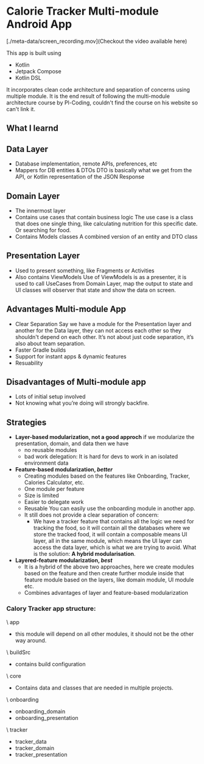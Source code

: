 # Calorie Tracker Multi-module Android App

[./meta-data/screen_recording.mov](Checkout the video available here)

This app is built using

- Kotlin
- Jetpack Compose
- Kotlin DSL

It incorporates clean code architecture and separation of concerns using multiple module.
It is the end result of following the multi-module architecture course by Pl-Coding, couldn't find the course on his website so can't link it.

## What I learnd

## Data Layer

- Database implementation, remote APIs, preferences, etc
- Mappers for DB entities & DTOs
  DTO is basically what we get from the API, or Kotlin representation of the JSON Response

## Domain Layer

- The innermost layer
- Contains use cases that contain business logic
  The use case is a class that does one single thing, like calculating nutrition for this specific date. Or searching for food.
- Contains Models classes
  A combined version of an entity and DTO class

## Presentation Layer

- Used to present something, like Fragments or Activities
- Also contains ViewModels
  Use of ViewModels is as a presenter, it is used to call UseCases from Domain Layer, map the output to state and UI classes will observer that state and show the data on screen.

## Advantages Multi-module App

- Clear Separation
  Say we have a module for the Presentation layer and another for the Data layer, they can not access each other so they shouldn't depend on each other.
  It’s not about just code separation, it’s also about team separation.
- Faster Gradle builds
- Support for instant apps & dynamic features
- Resuability

## Disadvantages of Multi-module app

- Lots of initial setup involved
- Not knowing what you’re doing will strongly backfire.

## Strategies

- **Layer-based modularization, not a good approch**
  if we modularize the presentation, domain, and data then we have
  - no reusable modules
  - bad work delegation:
    It is hard for devs to work in an isolated environment data
- **Feature-based modularization, _better_**
  - Creating modules based on the features like Onboarding, Tracker, Calories Calculator, etc.
  - One module per feature
  - Size is limited
  - Easier to delegate work
  - Reusable
    You can easily use the onboarding module in another app.
  - It still does not provide a clear separation of concern:
    - We have a tracker feature that contains all the logic we need for tracking the food, so it will contain all the databases where we store the tracked food, it will contain a composable means UI layer, all in the same module, which means the UI layer can access the data layer, which is what we are trying to avoid. What is the solution: **A hybrid modularisation**.
- **Layered-feature modularization, _best_**
  - It is a hybrid of the above two approaches, here we create modules based on the feature and then create further module inside that feature module based on the layers, like domain module, UI module etc.
  - Combines advantages of layer and feature-based modularization

### Calory Tracker app structure:

\ app

- this module will depend on all other modules, it should not be the other way around.

\ buildSrc

- contains build configuration

\ core

- Contains data and classes that are needed in multiple projects.

\ onboarding

- onboarding_domain
- onboarding_presentation

\ tracker

- tracker_data
- tracker_domain
- tracker_presentation
